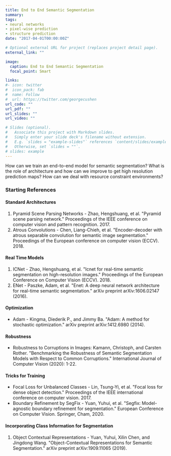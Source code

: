 ```yaml
---
title: End to End Semantic Segmentation
summary:
tags:
- neural networks
- pixel-wise prediction
- structure prediction
date: "2017-04-01T00:00:00Z"

# Optional external URL for project (replaces project detail page).
external_link: ""

image:
  caption: End to End Semantic Segmentation
  focal_point: Smart

links:
#- icon: twitter
#  icon_pack: fab
#  name: Follow
#  url: https://twitter.com/georgecushen
url_code: ""
url_pdf: ""
url_slides: ""
url_video: ""

# Slides (optional).
#   Associate this project with Markdown slides.
#   Simply enter your slide deck's filename without extension.
#   E.g. `slides = "example-slides"` references `content/slides/example-slides.md`.
#   Otherwise, set `slides = ""`.
# slides: example
---
```

How can we train an end-to-end model for semantic segmentation? What is the role of architecture and how can we improve to get high resolution prediction maps? How can we deal with resource constraint environments?

### Starting References
#### Standard Architectures
1. Pyramid Scene Parsing Networks - Zhao, Hengshuang, et al. "Pyramid scene parsing network." Proceedings of the IEEE conference on computer vision and pattern recognition. 2017.
2. Atrous Convolutions - Chen, Liang-Chieh, et al. "Encoder-decoder with atrous separable convolution for semantic image segmentation." Proceedings of the European conference on computer vision (ECCV). 2018.

#### Real Time Models
1. ICNet - Zhao, Hengshuang, et al. "Icnet for real-time semantic segmentation on high-resolution images." Proceedings of the European Conference on Computer Vision (ECCV). 2018.
2. ENet - Paszke, Adam, et al. "Enet: A deep neural network architecture for real-time semantic segmentation." arXiv preprint arXiv:1606.02147 (2016).

#### Optimization
- Adam - Kingma, Diederik P., and Jimmy Ba. "Adam: A method for stochastic optimization." arXiv preprint arXiv:1412.6980 (2014).

#### Robustness
- Robustness to Corruptions in Images: Kamann, Christoph, and Carsten Rother. "Benchmarking the Robustness of Semantic Segmentation Models with Respect to Common Corruptions." International Journal of Computer Vision (2020): 1-22.

#### Tricks for Training
- Focal Loss for Unbalanced Classes - Lin, Tsung-Yi, et al. "Focal loss for dense object detection." Proceedings of the IEEE international conference on computer vision. 2017.
- Boundary Refinement by SegFix - Yuan, Yuhui, et al. "Segfix: Model-agnostic boundary refinement for segmentation." European Conference on Computer Vision. Springer, Cham, 2020.
#### Incorporating Class Information for Segmentation
1. Object Contextual Representations - Yuan, Yuhui, Xilin Chen, and Jingdong Wang. "Object-Contextual Representations for Semantic Segmentation." arXiv preprint arXiv:1909.11065 (2019).
